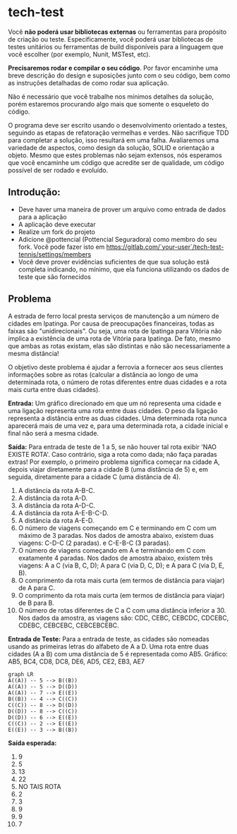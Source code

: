 # tech-test

Você **não poderá usar bibliotecas externas** ou ferramentas para propósito de criação ou teste. Especificamente, você poderá usar bibliotecas de testes unitários ou ferramentas de build disponíveis para a linguagem que você escolher (por exemplo, Nunit, MSTest, etc).

**Precisaremos rodar e compilar o seu código**. Por favor encaminhe uma breve descrição do design e suposições junto com o seu código, bem como as instruções detalhadas de como rodar sua aplicação.

 Não é necessário que você trabalhe nos mínimos detalhes da solução, porém estaremos procurando algo mais que somente o esqueleto do código.

O programa deve ser escrito usando o desenvolvimento orientado a testes, seguindo as etapas de refatoração vermelhas e verdes.
Não sacrifique TDD para completar a solução, isso resultará em uma falha.
Avaliaremos uma variedade de aspectos, como design da solução, SOLID e orientação a objeto. Mesmo que estes problemas não sejam extensos, nós esperamos que você encaminhe um código que acredite ser de qualidade, um código possível de ser rodado e evoluído.

## Introdução:

 - Deve haver uma maneira de prover um arquivo como entrada de dados para a aplicação
 - A aplicação deve executar
 - Realize um fork do projeto
 - Adicione @pottencial (Pottencial Seguradora) como membro do seu fork. Você pode fazer isto em  https://gitlab.com/`your-user`/tech-test-tennis/settings/members
 - Você deve prover evidências suficientes de que sua solução está completa indicando, no mínimo, que ela funciona utilizando os dados de teste que são fornecidos

## Problema
A estrada de ferro local presta serviços de manutenção a um número de cidades em Ipatinga. Por causa de preocupações financeiras, todas as faixas são "unidirecionais". Ou seja, uma rota de Ipatinga para Vitória não implica a existência de uma rota de Vitória para Ipatinga. De fato, mesmo que ambas as rotas existam, elas são distintas e não são necessariamente a mesma distância!
 
O objetivo deste problema é ajudar a ferrovia a fornecer aos seus clientes informações sobre as rotas (calcular a distância ao longo de uma determinada rota, o número de rotas diferentes entre duas cidades e a rota mais curta entre duas cidades).
 
**Entrada:** Um gráfico direcionado em que um nó representa uma cidade e uma ligação representa uma rota entre duas cidades. O peso da ligação representa a distância entre as duas cidades. Uma determinada rota nunca aparecerá mais de uma vez e, para uma determinada rota, a cidade inicial e final não será a mesma cidade.
 
**Saída:** Para entrada de teste de 1 a 5, se não houver tal rota exibir 'NAO EXISTE ROTA'. Caso contrário, siga a rota como dada; não faça paradas extras! Por exemplo, o primeiro problema significa começar na cidade A, depois viajar diretamente para a cidade B (uma distância de 5) e, em seguida, diretamente para a cidade C (uma distância de 4).

 1. A distância da rota A-B-C. 
 2. A distância da rota A-D. 
 3. A distância da rota A-D-C. 
 4. A distância da rota A-E-B-C-D. 
 5. A distância da rota A-E-D.
 6. O número de viagens começando em C e terminando em C com um máximo de 3 paradas. Nos dados de amostra abaixo, existem duas viagens: C-D-C (2 paradas). e C-E-B-C (3 paradas). 
 7. O número de viagens começando em A e terminando em C com exatamente 4 paradas. Nos dados de amostra abaixo, existem três viagens: A a C (via B, C, D); A para C (via D, C, D); e A para C (via D, E, B). 
 8. O comprimento da rota mais curta (em termos de distância para viajar) de A para C. 
 9. O comprimento da rota mais curta (em termos de distância para viajar) de B para B. 
 10. O número de rotas diferentes de C a C com uma distância inferior a 30. Nos dados da amostra, as viagens são: CDC, CEBC, CEBCDC, CDCEBC, CDEBC, CEBCEBC, CEBCEBCEBC.

**Entrada de Teste:**
Para a entrada de teste, as cidades são nomeadas usando as primeiras letras do alfabeto de A a D. Uma rota entre duas cidades (A a B) com uma distância de 5 é representada como AB5.
Gráfico: AB5, BC4, CD8, DC8, DE6, AD5, CE2, EB3, AE7

```mermaid
graph LR
A((A)) -- 5 --> B((B))
A((A)) -- 5 --> D((D))
A((A)) -- 7 --> E((E))
B((B)) -- 4 --> C((C))
C((C)) -- 8 --> D((D))
D((D)) -- 8 --> C((C))
D((D)) -- 6 --> E((E))
C((C)) -- 2 --> E((E))
E((E)) -- 3 --> B((B))
```

**Saída esperada:**
1. 9
2. 5
3. 13
4. 22
5. NO TAIS ROTA
6. 2
7. 3
8. 9
9. 9
10. 7
